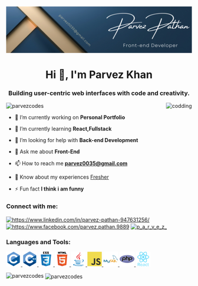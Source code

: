 ![MasterHead](https://github.com/ParvezCodes/ParvezCodes/blob/main/banner.png?raw=true)
<h1 align="center">Hi 👋, I'm Parvez Khan</h1>
<h3 align="center">Building user-centric web interfaces with code and creativity.</h3>
<img src="https://media2.giphy.com/media/qgQUggAC3Pfv687qPC/giphy.gif?cid=ecf05e47drp0xpg3t3rx71av8ycc40ac4e386na7gjhhcifk&ep=v1_gifs_search&rid=giphy.gif&ct=g" align="right" alt="codding">

<p align="left"> <img src="https://komarev.com/ghpvc/?username=parvezcodes&label=Profile%20views&color=0e75b6&style=flat" alt="parvezcodes" /> </p>

- 🔭 I’m currently working on **Personal Portfolio**

- 🌱 I’m currently learning **React,Fullstack**

- 🤝 I’m looking for help with **Back-end Development**

- 💬 Ask me about **Front-End**

- 📫 How to reach me **parvez0035@gmail.com**

- 📄 Know about my experiences [Fresher](Fresher)

- ⚡ Fun fact **I think i am funny**

<h3 align="left">Connect with me:</h3>
<p align="left">
<a href="https://linkedin.com/in/https://www.linkedin.com/in/parvez-pathan-947631256/" target="_blank"><img align="center" src="https://raw.githubusercontent.com/rahuldkjain/github-profile-readme-generator/master/src/images/icons/Social/linked-in-alt.svg" alt="https://www.linkedin.com/in/parvez-pathan-947631256/" height="30" width="40" /></a>
<a href="https://www.facebook.com/parvez.pathan.9889" target="_blank"><img align="center" src="https://raw.githubusercontent.com/rahuldkjain/github-profile-readme-generator/master/src/images/icons/Social/facebook.svg" alt="https://www.facebook.com/parvez.pathan.9889" height="30" width="40" /></a>
<a href="https://instagram.com/p_a_r_v_e_z_" target="_blank"><img align="center" src="https://raw.githubusercontent.com/rahuldkjain/github-profile-readme-generator/master/src/images/icons/Social/instagram.svg" alt="p_a_r_v_e_z_" height="30" width="40" /></a>
</p>

<h3 align="left">Languages and Tools:</h3>
<p align="left"> <a href="https://www.cprogramming.com/" target="_blank" rel="noreferrer"> <img src="https://raw.githubusercontent.com/devicons/devicon/master/icons/c/c-original.svg" alt="c" width="40" height="40"/> </a> <a href="https://www.w3schools.com/cpp/" target="_blank" rel="noreferrer"> <img src="https://raw.githubusercontent.com/devicons/devicon/master/icons/cplusplus/cplusplus-original.svg" alt="cplusplus" width="40" height="40"/> </a> <a href="https://www.w3schools.com/css/" target="_blank" rel="noreferrer"> <img src="https://raw.githubusercontent.com/devicons/devicon/master/icons/css3/css3-original-wordmark.svg" alt="css3" width="40" height="40"/> </a> <a href="https://www.w3.org/html/" target="_blank" rel="noreferrer"> <img src="https://raw.githubusercontent.com/devicons/devicon/master/icons/html5/html5-original-wordmark.svg" alt="html5" width="40" height="40"/> </a> <a href="https://www.java.com" target="_blank" rel="noreferrer"> <img src="https://raw.githubusercontent.com/devicons/devicon/master/icons/java/java-original.svg" alt="java" width="40" height="40"/> </a> <a href="https://developer.mozilla.org/en-US/docs/Web/JavaScript" target="_blank" rel="noreferrer"> <img src="https://raw.githubusercontent.com/devicons/devicon/master/icons/javascript/javascript-original.svg" alt="javascript" width="40" height="40"/> </a> <a href="https://www.mysql.com/" target="_blank" rel="noreferrer"> <img src="https://raw.githubusercontent.com/devicons/devicon/master/icons/mysql/mysql-original-wordmark.svg" alt="mysql" width="40" height="40"/> </a> <a href="https://www.php.net" target="_blank" rel="noreferrer"> <img src="https://raw.githubusercontent.com/devicons/devicon/master/icons/php/php-original.svg" alt="php" width="40" height="40"/> </a> <a href="https://reactjs.org/" target="_blank" rel="noreferrer"> <img src="https://raw.githubusercontent.com/devicons/devicon/master/icons/react/react-original-wordmark.svg" alt="react" width="40" height="40"/> </a> </p>

<p><img align="left" src="https://github-readme-stats.vercel.app/api/top-langs?username=parvezcodes&show_icons=true&locale=en&layout=compact" alt="parvezcodes" /></p>

<p>&nbsp;<img align="center" src="https://github-readme-stats.vercel.app/api?username=parvezcodes&show_icons=true&locale=en" alt="parvezcodes" /></p>
